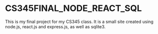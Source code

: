 # CS345FINAL_NODE_REACT_SQL
This is my final project for my CS345 class. It is a small site created using node.js, react.js and express.js, as well as sqlite3.
